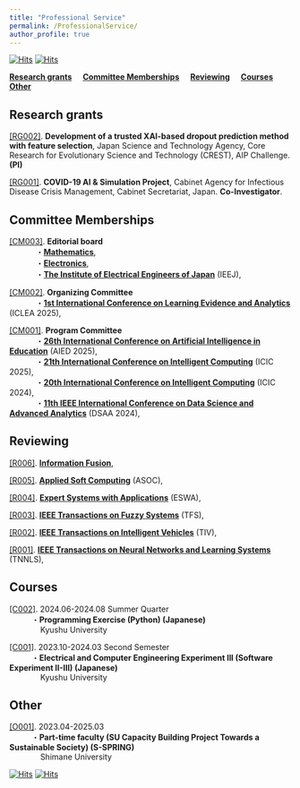 ```yaml
---
title: "Professional Service"
permalink: /ProfessionalService/
author_profile: true
---
```



[![Hits](https://hits.seeyoufarm.com/api/count/incr/badge.svg?url=https%3A%2F%2Fchengtang-ai.github.io%2FProfessionalService%2F&count_bg=%233DC8BD&title_bg=%23555555&icon=xsplit.svg&icon_color=%23E7E7E7&title=Page+Views%3A&edge_flat=false)](https://hits.seeyoufarm.com)
[![Hits](https://hits.seeyoufarm.com/api/count/incr/badge.svg?url=https%3A%2F%2Fchengtang-ai.github.io&count_bg=%23C83D3D&title_bg=%23555555&icon=airplayvideo.svg&icon_color=%23E7E7E7&title=Total+Visits%3A&edge_flat=false)](https://hits.seeyoufarm.com)


**[Research grants](#rg)** &nbsp; &nbsp; **[Committee Memberships](#cm)** &nbsp; &nbsp; **[Reviewing](#rev)** &nbsp; &nbsp; **[Courses](#cou)** &nbsp; &nbsp; **[Other](#oth)**


<h2 id="rg">
Research grants
</h2>

<u>[RG002]</u>. **Development of a trusted XAI-based dropout prediction method with feature selection**, Japan Science and Technology Agency, Core Research for Evolutionary Science and Technology (CREST), AIP Challenge. **(PI)**  

<u>[RG001]</u>. **COVID-19 AI & Simulation Project**, Cabinet Agency for Infectious Disease Crisis Management, Cabinet Secretariat, Japan. **Co-Investigator**.  


<h2 id="cm">
Committee Memberships
</h2>

<u>[CM003]</u>. **Editorial board**  
&nbsp; &nbsp; &nbsp; &nbsp; &nbsp; &nbsp; ・**[Mathematics](https://www.mdpi.com/journal/mathematics)**,  
&nbsp; &nbsp; &nbsp; &nbsp; &nbsp; &nbsp; ・**[Electronics](https://www.mdpi.com/journal/electronics)**,  
&nbsp; &nbsp; &nbsp; &nbsp; &nbsp; &nbsp; ・**[The Institute of Electrical Engineers of Japan](https://www.iee.jp/en/)** (IEEJ),  

<u>[CM002]</u>. **Organizing Committee**  
&nbsp; &nbsp; &nbsp; &nbsp; &nbsp; &nbsp; ・**[1st International Conference on Learning Evidence and Analytics](https://sites.google.com/leds.ait.kyushu-u.ac.jp/iclea2025/?pli=1)** (ICLEA 2025),  

<u>[CM001]</u>. **Program Committee**  
&nbsp; &nbsp; &nbsp; &nbsp; &nbsp; &nbsp; ・**[26th International Conference on Artificial Intelligence in Education](https://iaied.org/conferences)** (AIED 2025),  
&nbsp; &nbsp; &nbsp; &nbsp; &nbsp; &nbsp; ・**[21th International Conference on Intelligent Computing](https://www.ic-icc.cn/2025/index.htm)** (ICIC 2025),  
&nbsp; &nbsp; &nbsp; &nbsp; &nbsp; &nbsp; ・**[20th International Conference on Intelligent Computing](https://www.ic-icc.cn/2024/index.htm)** (ICIC 2024),  
&nbsp; &nbsp; &nbsp; &nbsp; &nbsp; &nbsp; ・**[11th IEEE International Conference on Data Science and Advanced Analytics](https://dsaa2024.dsaa.co/)** (DSAA 2024),  

<h2 id="rev">
Reviewing
</h2>

<u>[R006]</u>. **[Information Fusion](https://www.sciencedirect.com/journal/information-fusion)**,  

<u>[R005]</u>. **[Applied Soft Computing](https://www.sciencedirect.com/journal/applied-soft-computing)** (ASOC),  

<u>[R004]</u>. **[Expert Systems with Applications](https://www.sciencedirect.com/journal/expert-systems-with-applications)** (ESWA),  

<u>[R003]</u>. **[IEEE Transactions on Fuzzy Systems](https://ieeexplore.ieee.org/xpl/RecentIssue.jsp?punumber=91)** (TFS),  

<u>[R002]</u>. **[IEEE Transactions on Intelligent Vehicles](https://ieeexplore.ieee.org/xpl/RecentIssue.jsp?punumber=7274857)** (TIV),  

<u>[R001]</u>. **[IEEE Transactions on Neural Networks and Learning Systems](https://ieeexplore.ieee.org/xpl/RecentIssue.jsp?punumber=5962385)** (TNNLS),  

<h2 id="cou">
Courses
</h2>

<u>[C002]</u>. 2024.06-2024.08   Summer Quarter  
&nbsp; &nbsp; &nbsp; &nbsp; &nbsp; ・**Programming Exercise (Python) (Japanese)**  
&nbsp; &nbsp; &nbsp; &nbsp; &nbsp; &nbsp; &nbsp; Kyushu University  

<u>[C001]</u>. 2023.10-2024.03   Second Semester  
&nbsp; &nbsp; &nbsp; &nbsp; &nbsp; ・**Electrical and Computer Engineering Experiment III (Software Experiment II-III) (Japanese)**  
&nbsp; &nbsp; &nbsp; &nbsp; &nbsp; &nbsp; &nbsp; Kyushu University  

<h2 id="oth">
Other
</h2>

<u>[O001]</u>. 2023.04-2025.03   
&nbsp; &nbsp; &nbsp; &nbsp; &nbsp; ・**Part-time faculty (SU Capacity Building Project Towards a Sustainable Society) (S-SPRING)**  
&nbsp; &nbsp; &nbsp; &nbsp; &nbsp; &nbsp; &nbsp; Shimane University  


[![Hits](https://hits.seeyoufarm.com/api/count/incr/badge.svg?url=https%3A%2F%2Fchengtang-ai.github.io%2FProfessionalService%2F&count_bg=%233DC8BD&title_bg=%23555555&icon=xsplit.svg&icon_color=%23E7E7E7&title=Page+Views%3A&edge_flat=false)](https://hits.seeyoufarm.com)
[![Hits](https://hits.seeyoufarm.com/api/count/incr/badge.svg?url=https%3A%2F%2Fchengtang-ai.github.io&count_bg=%23C83D3D&title_bg=%23555555&icon=airplayvideo.svg&icon_color=%23E7E7E7&title=Total+Visits%3A&edge_flat=false)](https://hits.seeyoufarm.com)

